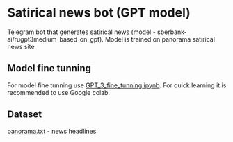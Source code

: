 # Satirical news bot (GPT model)
Telegram bot that generates satirical news (model - sberbank-ai/rugpt3medium_based_on_gpt).
Model is trained on panorama satirical news site

## Model fine tunning
For model fine tunning use [GPT_3_fine_tunning.ipynb](https://github.com/MaratKadyrov/satirical_news_bot/blob/master/GPT_3_fine_tunning.ipynb). For quick learning it is recommended to use Google colab.

## Dataset
[panorama.txt](https://github.com/MaratKadyrov/satirical_news_bot/blob/master/panorama.txt) - news headlines
